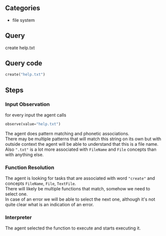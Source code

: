 ## Categories
- file system

## Query
create help.txt  

## Query code
```python
create("help.txt")
```

## Steps

### Input Observation
for every input the agent calls
```python
observe(value="help.txt")
```

The agent does pattern matching and phonetic associations.  
There may be multiple patterns that will match this string on its own but with outside context the agent will be able to understand that this is a file name.  
Also `".txt"` is a lot more associated with `FileName` and `File` concepts than with anything else.  

### Function Resolution
The agent is looking for tasks that are associated with word `"create"` and concepts `FileName`, `File`, `TextFile`.  
There will likely be multiple functions that match, somehow we need to select one.  
In case of an error we will be able to select the next one, although it's not quite clear what is an indication of an error.

### Interpreter
The agent selected the function to execute and starts executing it.  

